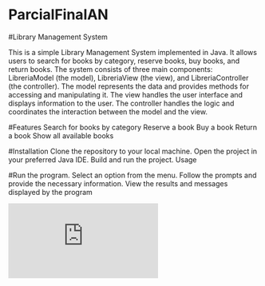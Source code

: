 # ParcialFinalAN


#Library Management System

This is a simple Library Management System implemented in Java. It allows users to search for books by category, reserve books, buy books, and return books. The system consists of three main components: LibreriaModel (the model), LibreriaView (the view), and LibreriaController (the controller). The model represents the data and provides methods for accessing and manipulating it. The view handles the user interface and displays information to the user. The controller handles the logic and coordinates the interaction between the model and the view.

#Features
Search for books by category
Reserve a book
Buy a book
Return a book
Show all available books


#Installation
Clone the repository to your local machine.
Open the project in your preferred Java IDE.
Build and run the project.
Usage


#Run the program.
Select an option from the menu.
Follow the prompts and provide the necessary information.
View the results and messages displayed by the program

![Diagrama UML](https://github.com/MiguelMRojas/ParcialFinalAN/blob/main/diagramaUML/DiagramaUML-Parcial-MiguelMendoza.pdf)

